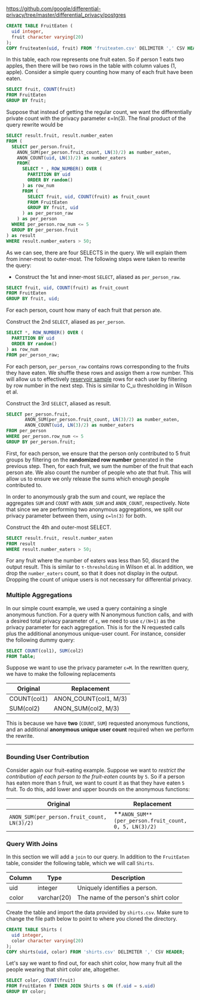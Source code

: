 https://github.com/google/differential-privacy/tree/master/differential_privacy/postgres


```sql
CREATE TABLE FruitEaten (
  uid integer,
  fruit character varying(20)
);
COPY fruiteaten(uid, fruit) FROM 'fruiteaten.csv' DELIMITER ',' CSV HEADER;
```

In this table, each row represents one fruit eaten. So if person 1 eats two apples, then there will be two rows in the table with column values (1, apple). Consider a simple query counting how many of each fruit have been eaten.

```sql
SELECT fruit, COUNT(fruit)
FROM FruitEaten
GROUP BY fruit;
```

Suppose that instead of getting the regular count, we want the differentially private count with the privacy parameter ε=ln(3). The final product of the query rewrite would be

```sql
SELECT result.fruit, result.number_eaten
FROM (
  SELECT per_person.fruit,
    ANON_SUM(per_person.fruit_count, LN(3)/2) as number_eaten,
    ANON_COUNT(uid, LN(3)/2) as number_eaters
    FROM(
      SELECT * , ROW_NUMBER() OVER (
        PARTITION BY uid
        ORDER BY random()
      ) as row_num
      FROM (
        SELECT fruit, uid, COUNT(fruit) as fruit_count
        FROM FruitEaten
        GROUP BY fruit, uid
      ) as per_person_raw
    ) as per_person
  WHERE per_person.row_num <= 5
  GROUP BY per_person.fruit
) as result
WHERE result.number_eaters > 50;
```

As we can see, there are four SELECTS in the query. We will explain them from inner-most to outer-most. The following steps were taken to rewrite the query:

* Construct the 1st and inner-most `SELECT`, aliased as `per_person_raw`.

```sql
SELECT fruit, uid, COUNT(fruit) as fruit_count
FROM FruitEaten
GROUP BY fruit, uid;
```

For each person, count how many of each fruit that person ate.

Construct the 2nd `SELECT`, aliased as `per_person`.

```sql
SELECT *, ROW_NUMBER() OVER (
  PARTITION BY uid
  ORDER BY random()
) as row_num
FROM per_person_raw;
```

For each person, `per_person_raw` contains rows corresponding to the fruits they have eaten. We shuffle these rows and assign them a row number. This will allow us to effectively [reservoir sample](https://en.wikipedia.org/wiki/Reservoir_sampling) rows for each user by filtering by row number in the next step. This is similar to C_u thresholding in Wilson et al.


Construct the 3rd `SELECT`, aliased as result.

```sql
SELECT per_person.fruit,
       ANON_SUM(per_person.fruit_count, LN(3)/2) as number_eaten,
       ANON_COUNT(uid, LN(3)/2) as number_eaters
FROM per_person
WHERE per_person.row_num <= 5
GROUP BY per_person.fruit;
```

First, for each person, we ensure that the person only contributed to 5 fruit groups by filtering on the **randomized row number** generated in the previous step. Then, for each fruit, we sum the number of the fruit that each person ate. We also count the number of people who ate that fruit. This will allow us to ensure we only release the sums which enough people contributed to.

In order to anonymously grab the sum and count, we replace the aggregates `SUM` and `COUNT` with `ANON_SUM` and `ANON_COUNT`, respectively. Note that since we are performing two anonymous aggregations, we split our privacy parameter between them, using `ε=ln(3)` for both.

Construct the 4th and outer-most SELECT.

```sql
SELECT result.fruit, result.number_eaten
FROM result
WHERE result.number_eaters > 50;
```

For any fruit where the number of eaters was less than 50, discard the output result. This is similar to `τ-thresholding` in Wilson et al. In addition, we drop the `number_eaters` count, so that it does not display in the output. Dropping the count of unique users is not necessary for differential privacy.

### Multiple Aggregations

In our simple count example, we used a query containing a single anonymous function. For a query with N anonymous function calls, and with a desired total privacy parameter of `ε`, we need to use `ε/(N+1)` as the privacy parameter for each aggregation. This is for the N requested calls plus the additional anonymous unique-user count. For instance, consider the following dummy query:

```sql
SELECT COUNT(col1), SUM(col2)
FROM Table;
```

Suppose we want to use the privacy parameter `ε=M`. In the rewritten query, we have to make the following replacements

| Original    | Replacement           |
| ----------- | --------------------- |
| COUNT(col1) | ANON_COUNT(col1, M/3) |
| SUM(col2)   | ANON_SUM(col2, M/3)   |

This is because we have **two** (`COUNT`, `SUM`) requested anonymous functions, and an additional **anonymous unique user count** required when we perform the rewrite.
****
### Bounding User Contribution

Consider again our fruit-eating example. Suppose we want to *restrict the contribution of each person to the fruit-eaten counts* by `5`. So if a person has eaten more than `5` fruit, we want to count it as that they have eaten `5` fruit. To do this, add lower and upper bounds on the anonymous functions:

| Original                                    | Replacement                                           |
| ------------------------------------------- | ----------------------------------------------------- |
| `ANON_SUM(per_person.fruit_count, LN(3)/2)` | **`ANON_SUM**(per_person.fruit_count, 0, 5, LN(3)/2)` |

### Query With Joins

In this section we will add a `join` to our query. In addition to the `FruitEaten` table, consider the following table, which we will call `Shirts`.

| Column | Type        | Description                          |
| ------ | ----------- | ------------------------------------ |
| uid    | integer     | Uniquely identifies a person.        |
| color  | varchar(20) | The name of the person's shirt color |

Create the table and import the data provided by `shirts.csv`. Make sure to change the file path below to point to where you cloned the directory.

```sql
CREATE TABLE Shirts (
  uid integer,
  color character varying(20)
);
COPY shirts(uid, color) FROM 'shirts.csv' DELIMITER ',' CSV HEADER;
```

Let's say we want to find out, for each shirt color, how many fruit all the people wearing that shirt color ate, altogether.

```sql
SELECT color, COUNT(fruit)
FROM FruitEaten f INNER JOIN Shirts s ON (f.uid = s.uid)
GROUP BY color;
```